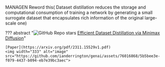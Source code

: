 MANAGEN Reword this( Dataset distillation reduces the storage and computational consumption of training a network by generating a small surrogate dataset that encapsulates rich information
of the original large-scale one)

??? abstract "![GitHub Repo stars](https://badgen.net/github/stars/vimar-gu/MinimaxDiffusion) [Efficient Dataset Distillation via Minimax Diffusion](https://github.com/vimar-gu/MinimaxDiffusion)"

    [Paper](https://arxiv.org/pdf/2311.15529v1.pdf)
    <img width="333" alt="image" src="https://github.com/ianderrington/genai/assets/76016868/5b5bee3e-f079-4437-b094-eb7e39bc3aec">
